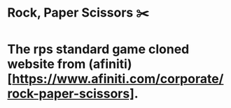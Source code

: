 # Rock, Paper Scissors ✂️
# The rps standard game cloned website from (afiniti)[https://www.afiniti.com/corporate/rock-paper-scissors].
